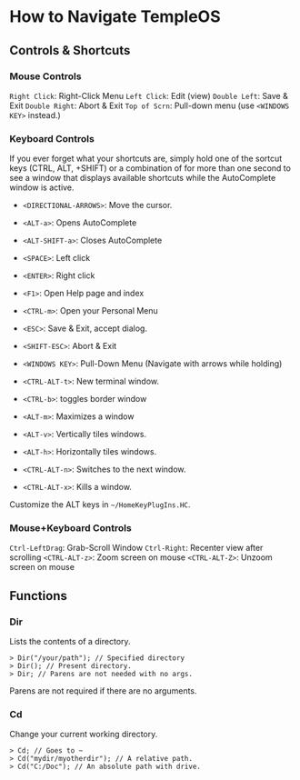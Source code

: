 # How to Navigate TempleOS

## Controls & Shortcuts

### Mouse Controls
`Right Click`: Right-Click Menu
`Left Click`: Edit (view)
`Double Left`: Save & Exit
`Double Right`: Abort & Exit
`Top of Scrn`: Pull-down menu (use `<WINDOWS KEY>` instead.)

### Keyboard Controls
If you ever forget what your shortcuts are, simply hold one of the sortcut
keys (CTRL, ALT, +SHIFT) or a combination of for more than one second to see
a window that displays available shortcuts while the AutoComplete window is
active.

- `<DIRECTIONAL-ARROWS>`: Move the cursor.

- `<ALT-a>`: Opens AutoComplete
- `<ALT-SHIFT-a>`: Closes AutoComplete

- `<SPACE>`: Left click
- `<ENTER>`: Right click
- `<F1>`: Open Help page and index
- `<CTRL-m>`: Open your Personal Menu
- `<ESC>`: Save & Exit, accept dialog.
- `<SHIFT-ESC>`: Abort & Exit
- `<WINDOWS KEY>`: Pull-Down Menu (Navigate with arrows while holding)

- `<CTRL-ALT-t>`: New terminal window.
- `<CTRL-b>`: toggles border window
- `<ALT-m>`: Maximizes a window
- `<ALT-v>`: Vertically tiles windows.
- `<ALT-h>`: Horizontally tiles windows.
- `<CTRL-ALT-n>`: Switches to the next window.
- `<CTRL-ALT-x>`: Kills a window.

Customize the ALT keys in `~/HomeKeyPlugIns.HC`.

### Mouse+Keyboard Controls
`Ctrl-LeftDrag`: Grab-Scroll Window
`Ctrl-Right`: Recenter view after scrolling
`<CTRL-ALT-z>`: Zoom screen on mouse
`<CTRL-ALT-Z>`: Unzoom screen on mouse

## Functions

### Dir
Lists the contents of a directory.
```
> Dir("/your/path"); // Specified directory
> Dir(); // Present directory.
> Dir; // Parens are not needed with no args.
```
Parens are not required if there are no arguments.

### Cd
Change your current working directory.
```
> Cd; // Goes to ~
> Cd("mydir/myotherdir"); // A relative path.
> Cd("C:/Doc"); // An absolute path with drive.
```
